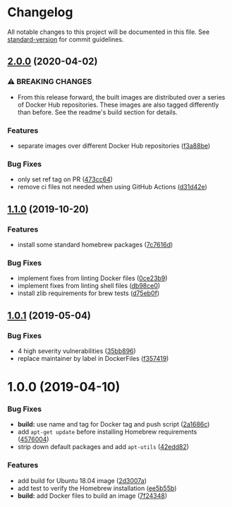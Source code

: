 # Changelog

All notable changes to this project will be documented in this file. See [standard-version](https://github.com/conventional-changelog/standard-version) for commit guidelines.

## [2.0.0](https://github.com/vidavidorra/docker-linux-images/compare/v1.1.0...v2.0.0) (2020-04-02)


### ⚠ BREAKING CHANGES

* From this release forward, the built images are distributed over a series of Docker Hub repositories. These images are also tagged differently than before. See the readme's build section for details.

### Features

* separate images over different Docker Hub repositories ([f3a88be](https://github.com/vidavidorra/docker-linux-images/commit/f3a88be6bdad5b91b736e58f3c0a4da74f5176ac))


### Bug Fixes

* only set ref tag on PR ([473cc64](https://github.com/vidavidorra/docker-linux-images/commit/473cc643ed8c8240adcc46046be7000d845c5f92))
* remove ci files not needed when using GitHub Actions ([d31d42e](https://github.com/vidavidorra/docker-linux-images/commit/d31d42e3b9fd9bb4111e2ccd9b96220f9a74cb9a))

## [1.1.0](https://github.com/vidavidorra/docker-linux/compare/v1.0.1...v1.1.0) (2019-10-20)

### Features

- install some standard homebrew packages ([7c7616d](https://github.com/vidavidorra/docker-linux/commit/7c7616d5e8fa555c09bd05e21212a066b2cd65a0))

### Bug Fixes

- implement fixes from linting Docker files ([0ce23b9](https://github.com/vidavidorra/docker-linux/commit/0ce23b930ce35237c97051bfe929de86b9d2850a))
- implement fixes from linting shell files ([db98ce0](https://github.com/vidavidorra/docker-linux/commit/db98ce013f4743ef5bcdd17802bc510bafbba031))
- install zlib requirements for brew tests ([d75eb0f](https://github.com/vidavidorra/docker-linux/commit/d75eb0fee58c9ad91c9ed53f1764d2f99d2fe769))

<a name="1.0.1"></a>

## [1.0.1](https://github.com/vidavidorra/docker-linux/compare/v1.0.0...v1.0.1) (2019-05-04)

### Bug Fixes

- 4 high severity vulnerabilities ([35bb896](https://github.com/vidavidorra/docker-linux/commit/35bb896))
- replace maintainer by label in DockerFiles ([f357419](https://github.com/vidavidorra/docker-linux/commit/f357419))

<a name="1.0.0"></a>

# 1.0.0 (2019-04-10)

### Bug Fixes

- **build:** use name and tag for Docker tag and push script ([2a1686c](https://github.com/vidavidorra/docker-linux/commit/2a1686c))
- add `apt-get update` before installing Homebrew requirements ([4576004](https://github.com/vidavidorra/docker-linux/commit/4576004))
- strip down default packages and add `apt-utils` ([42edd82](https://github.com/vidavidorra/docker-linux/commit/42edd82))

### Features

- add build for Ubuntu 18.04 image ([2d3007a](https://github.com/vidavidorra/docker-linux/commit/2d3007a))
- add test to verify the Homebrew installation ([ee5b55b](https://github.com/vidavidorra/docker-linux/commit/ee5b55b))
- **build:** add Docker files to build an image ([7f24348](https://github.com/vidavidorra/docker-linux/commit/7f24348))

